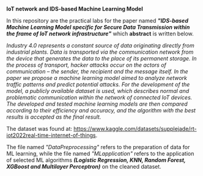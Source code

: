 **IoT network and IDS-based Machine Learning Model**

In this repository are the practical labs for the paper named ***"IDS-based Machine Learning Model specific for
Secure Data Transmission within the frame of IoT network infrastructure"*** which **abstract** is written below.

*Industry 4.0 represents a constant source of data
originating directly from industrial plants. Data is transported
via the communication network from the device that generates
the data to the place of its permanent storage. In the process of
transport, hacker attacks occur on the actors of
communication – the sender, the recipient and the message
itself. In the paper we propose a machine learning model aimed
to analyze network traffic patterns and predict potential
attacks. For the development of the model, a publicly available
dataset is used, which describes normal and problematic
communication within the network of connected IoT devices.
The developed and tested machine learning models are then
compared according to their efficiency and accuracy, and the
algorithm with the best results is accepted as the final result.*

The dataset was found at: https://www.kaggle.com/datasets/supplejade/rt-iot2022real-time-internet-of-things.

The file named *"DataPreprocessing"* refers to the preparation of data for ML learning, while the file named *"MLapplication"* refers to the 
application of selected ML algorithms ***(Logistic Regression, KNN, Random Forest, XGBoost and Multilayer Perceptron)*** on the cleaned dataset.
